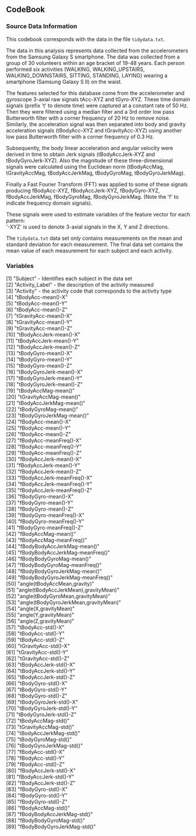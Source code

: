 ## CodeBook

### Source Data Information

This codebook corresponds with the data in the file `tidydata.txt`.

The data in this analysis represents data collected from the accelerometers from the Samsung Galaxy S smartphone. The data was collected from a group of 30 volunteers within an age bracket of 19-48 years. Each person performed six activities (WALKING, WALKING_UPSTAIRS, WALKING_DOWNSTAIRS, SITTING, STANDING, LAYING) wearing a smartphone (Samsung Galaxy S II) on the waist.  

The features selected for this database come from the accelerometer and gyroscope 3-axial raw signals tAcc-XYZ and tGyro-XYZ. These time domain signals (prefix 't' to denote time) were captured at a constant rate of 50 Hz. Then they were filtered using a median filter and a 3rd order low pass Butterworth filter with a corner frequency of 20 Hz to remove noise. Similarly, the acceleration signal was then separated into body and gravity acceleration signals (tBodyAcc-XYZ and tGravityAcc-XYZ) using another low pass Butterworth filter with a corner frequency of 0.3 Hz. 

Subsequently, the body linear acceleration and angular velocity were derived in time to obtain Jerk signals (tBodyAccJerk-XYZ and tBodyGyroJerk-XYZ). Also the magnitude of these three-dimensional signals were calculated using the Euclidean norm (tBodyAccMag, tGravityAccMag, tBodyAccJerkMag, tBodyGyroMag, tBodyGyroJerkMag). 

Finally a Fast Fourier Transform (FFT) was applied to some of these signals producing fBodyAcc-XYZ, fBodyAccJerk-XYZ, fBodyGyro-XYZ, fBodyAccJerkMag, fBodyGyroMag, fBodyGyroJerkMag. (Note the 'f' to indicate frequency domain signals). 

These signals were used to estimate variables of the feature vector for each pattern:  
'-XYZ' is used to denote 3-axial signals in the X, Y and Z directions.

The `tidydata.txt` data set only contains measurements on the mean and standard deviation for each measurement. The final data set contains the mean value of each measurement for each subject and each activity. 

### Variables

 [1] "Subject" - Identifies each subject in the data set      
 [2] "Activity_Label" - the description of the activity measured                 
 [3] "Activity" - the activity code that corresponds to the activity type     
 [4] "tBodyAcc-mean()-X"                   
 [5] "tBodyAcc-mean()-Y"                   
 [6] "tBodyAcc-mean()-Z"                   
 [7] "tGravityAcc-mean()-X"                
 [8] "tGravityAcc-mean()-Y"                
 [9] "tGravityAcc-mean()-Z"                
[10] "tBodyAccJerk-mean()-X"               
[11] "tBodyAccJerk-mean()-Y"               
[12] "tBodyAccJerk-mean()-Z"               
[13] "tBodyGyro-mean()-X"                  
[14] "tBodyGyro-mean()-Y"                  
[15] "tBodyGyro-mean()-Z"                  
[16] "tBodyGyroJerk-mean()-X"              
[17] "tBodyGyroJerk-mean()-Y"              
[18] "tBodyGyroJerk-mean()-Z"              
[19] "tBodyAccMag-mean()"                  
[20] "tGravityAccMag-mean()"      
[21] "tBodyAccJerkMag-mean()"              
[22] "tBodyGyroMag-mean()"                 
[23] "tBodyGyroJerkMag-mean()"             
[24] "fBodyAcc-mean()-X"                   
[25] "fBodyAcc-mean()-Y"                   
[26] "fBodyAcc-mean()-Z"                   
[27] "fBodyAcc-meanFreq()-X"               
[28] "fBodyAcc-meanFreq()-Y"               
[29] "fBodyAcc-meanFreq()-Z"               
[30] "fBodyAccJerk-mean()-X"               
[31] "fBodyAccJerk-mean()-Y"               
[32] "fBodyAccJerk-mean()-Z"               
[33] "fBodyAccJerk-meanFreq()-X"           
[34] "fBodyAccJerk-meanFreq()-Y"           
[35] "fBodyAccJerk-meanFreq()-Z"           
[36] "fBodyGyro-mean()-X"                  
[37] "fBodyGyro-mean()-Y"                  
[38] "fBodyGyro-mean()-Z"        
[39] "fBodyGyro-meanFreq()-X"              
[40] "fBodyGyro-meanFreq()-Y"              
[41] "fBodyGyro-meanFreq()-Z"              
[42] "fBodyAccMag-mean()"                  
[43] "fBodyAccMag-meanFreq()"              
[44] "fBodyBodyAccJerkMag-mean()"          
[45] "fBodyBodyAccJerkMag-meanFreq()"      
[46] "fBodyBodyGyroMag-mean()"             
[47] "fBodyBodyGyroMag-meanFreq()"         
[48] "fBodyBodyGyroJerkMag-mean()"         
[49] "fBodyBodyGyroJerkMag-meanFreq()"     
[50] "angle(tBodyAccMean,gravity)"         
[51] "angle(tBodyAccJerkMean),gravityMean)"       
[52] "angle(tBodyGyroMean,gravityMean)"          
[53] "angle(tBodyGyroJerkMean,gravityMean)"      
[54] "angle(X,gravityMean)"                
[55] "angle(Y,gravityMean)"                
[56] "angle(Z,gravityMean)"                
[57] "tBodyAcc-std()-X"                    
[58] "tBodyAcc-std()-Y"   
[59] "tBodyAcc-std()-Z"                    
[60] "tGravityAcc-std()-X"                 
[61] "tGravityAcc-std()-Y"                 
[62] "tGravityAcc-std()-Z"                 
[63] "tBodyAccJerk-std()-X"                
[64] "tBodyAccJerk-std()-Y"                
[65] "tBodyAccJerk-std()-Z"                
[66] "tBodyGyro-std()-X"                   
[67] "tBodyGyro-std()-Y"                   
[68] "tBodyGyro-std()-Z"                   
[69] "tBodyGyroJerk-std()-X"               
[70] "tBodyGyroJerk-std()-Y"               
[71] "tBodyGyroJerk-std()-Z"               
[72] "tBodyAccMag-std()"                   
[73] "tGravityAccMag-std()"                
[74] "tBodyAccJerkMag-std()"               
[75] "tBodyGyroMag-std()"                  
[76] "tBodyGyroJerkMag-std()"              
[77] "fBodyAcc-std()-X"                    
[78] "fBodyAcc-std()-Y"                    
[79] "fBodyAcc-std()-Z"                    
[80] "fBodyAccJerk-std()-X"                
[81] "fBodyAccJerk-std()-Y"                
[82] "fBodyAccJerk-std()-Z"                
[83] "fBodyGyro-std()-X"                   
[84] "fBodyGyro-std()-Y"                   
[85] "fBodyGyro-std()-Z"                   
[86] "fBodyAccMag-std()"                   
[87] "fBodyBodyAccJerkMag-std()"           
[88] "fBodyBodyGyroMag-std()"              
[89] "fBodyBodyGyroJerkMag-std()" 


